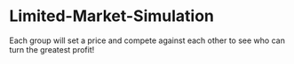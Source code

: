 # Limited-Market-Simulation
Each group will set a price and compete against each other to see who can turn the greatest profit!
